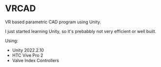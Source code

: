 # VRCAD
VR based parametric CAD program using Unity.

I just started learning Unity, so it's prebabbly not very efficient or well built.

Using:
- Unity 2022.2.10
- HTC Vive Pro 2
- Valve Index Controllers
